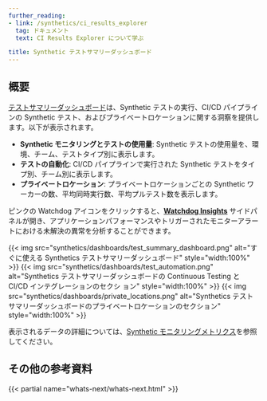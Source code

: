 ```yaml
---
further_reading:
- link: /synthetics/ci_results_explorer
  tag: ドキュメント
  text: CI Results Explorer について学ぶ

title: Synthetic テストサマリーダッシュボード
---
```


## 概要

[テストサマリーダッシュボード][1]は、Synthetic テストの実行、CI/CD パイプラインの Synthetic テスト、およびプライベートロケーションに関する洞察を提供します。以下が表示されます。

- **Synthetic モニタリングとテストの使用量**: Synthetic テストの使用量を、環境、チーム、テストタイプ別に表示します。
- **テストの自動化**: CI/CD パイプラインで実行された Synthetic テストをタイプ別、チーム別に表示します。
- **プライベートロケーション**: プライベートロケーションごとの Synthetic ワーカーの数、平均同時実行数、平均プルテスト数を表示します。

ピンクの Watchdog アイコンをクリックすると、[**Watchdog Insights**][2] サイドパネルが開き、アプリケーションパフォーマンスやトリガーされたモニターアラートにおける未解決の異常を分析することができます。

{{< img src="synthetics/dashboards/test_summary_dashboard.png" alt="すぐに使える Synthetics テストサマリーダッシュボード" style="width:100%" >}}
{{< img src="synthetics/dashboards/test_automation.png" alt="Synthetics テストサマリーダッシュボードの Continuous Testing と CI/CD インテグレーションのセクシ ョン" style="width:100%" >}}
{{< img src="synthetics/dashboards/private_locations.png" alt="Synthetics テストサマリーダッシュボードのプライベートロケーションのセクション" style="width:100%" >}}

表示されるデータの詳細については、[Synthetic モニタリングメトリクス][3]を参照してください。

## その他の参考資料

{{< partial name="whats-next/whats-next.html" >}}

[1]: https://app.datadoghq.com/dash/integration/30696/synthetics---test-summary
[2]: /ja/watchdog/
[3]: /ja/synthetics/metrics/

